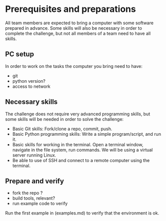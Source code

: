 # Prerequisites and preparations
All team members are expected to bring a computer with some software prepared in advance.
Some skills will also be necessary in order to complete the challenge, but not all
members of a team need to have all skills. 

## PC setup
In order to work on the tasks the computer you bring need to have:
- git
- python version?
- access to network

## Necessary skills
The challenge does not require very advanced programming skills, but some skills
will be needed in order to solve the challenge:
- Basic Git skills: Fork/clone a repo, commit, push.
- Basic Python programming skills: Write a simple program/script, and run it.
- Basic skills for working in the terminal. Open a terminal window, navigate in the file system, run commands. We will be using a virtual server running Linux. 
- Be able to use of SSH and connect to a remote computer using the terminal.

## Prepare and verify
- fork the repo ?
- build tools, relevant?
- run example code to verify

Run the first example in (examples.md) to verify that the environment is ok.
